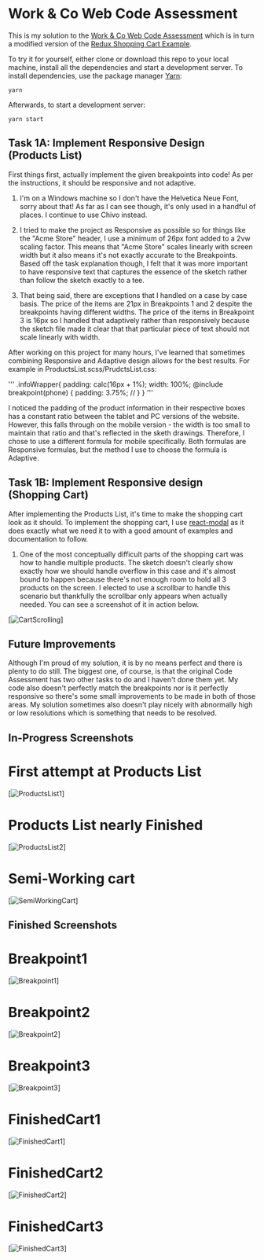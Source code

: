 # Work & Co Web Code Assessment

This is my solution to the [Work & Co Web Code Assessment](https://github.com/workco/code-assessment-web) which is in turn a modified version of the [Redux Shopping Cart Example](https://github.com/reactjs/redux/tree/master/examples/shopping-cart).

To try it for yourself, either clone or download this repo to your local machine, install all the dependencies and start a development server. To install dependencies, use the package manager [Yarn](https://yarnpkg.com/en/):

```
yarn
```

Afterwards, to start a development server:

```
yarn start
```


## Task 1A: Implement Responsive Design (Products List)

First things first, actually implement the given breakpoints into code! As per the instructions, it should be responsive and not adaptive.

1. I'm on a Windows machine so I don't have the Helvetica Neue Font, sorry about that! As far as I can see though, it's only used in a handful of places. I continue to use Chivo instead.

2. I tried to make the project as Responsive as possible so for things like the "Acme Store" header, I use a minimum of 26px font added to a 2vw scaling factor. This means that "Acme Store" scales linearly with screen width but it also means it's not exactly accurate to the Breakpoints. Based off the task explanation though, I felt that it was more important to have responsive text that captures the essence of the sketch rather than follow the sketch exactly to a tee.

3. That being said, there are exceptions that I handled on a case by case basis. The price of the items are 21px in Breakpoints 1 and 2 despite the breakpoints having different widths. The price of the items in Breakpoint 3 is 16px so I handled that adaptively rather than responsively because the sketch file made it clear that that particular piece of text should not scale linearly with width.

After working on this project for many hours, I've learned that sometimes combining Responsive and Adaptive design allows for the best results. For example in ProductsList.scss/PrudctsList.css:

'''
.infoWrapper{
    padding: calc(16px + 1%);
    width: 100%;
    @include breakpoint(phone) {
        padding: 3.75%; //
    }
}
'''

I noticed the padding of the product information in their respective boxes has a constant ratio between the tablet and PC versions of the website. However, this falls through on the mobile version - the width is too small to maintain that ratio and that's reflected in the sketh drawings. Therefore, I chose to use a different formula for mobile specifically. Both formulas are Responsive formulas, but the method I use to choose the formula is Adaptive.

## Task 1B: Implement Responsive design (Shopping Cart)

After implementing the Products List, it's time to make the shopping cart look as it should. To implement the shopping cart, I use [react-modal](https://github.com/reactjs/react-modal) as it does exactly what we need it to with a good amount of examples and documentation to follow.  

1. One of the most conceptually difficult parts of the shopping cart was how to handle multiple products. The sketch doesn't clearly show exactly how we should handle overflow in this case and it's almost bound to happen because there's not enough room to hold all 3 products on the screen. I elected to use a scrollbar to handle this scenario but thankfully the scrollbar only appears when actually needed. You can see a screenshot of it in action below.

[![CartScrolling](Screenshots/CartScrolling.PNG)]

## Future Improvements

Although I'm proud of my solution, it is by no means perfect and there is plenty to do still. The biggest one, of course, is that the original Code Assessment has two other tasks to do and I haven't done them yet. My code also doesn't perfectly match the breakpoints nor is it perfectly responsive so there's some small improvements to be made in both of those areas. My solution sometimes also doesn't play nicely with abnormally high or low resolutions which is something that needs to be resolved.


## In-Progress Screenshots

# First attempt at Products List
[![ProductsList1](Screenshots/Task1_1.PNG)]

# Products List nearly Finished
[![ProductsList2](Screenshots/Task1_2.PNG)]

# Semi-Working cart
[![SemiWorkingCart](Screenshots/semiworkingcart3.PNG)]

## Finished Screenshots

# Breakpoint1
[![Breakpoint1](Screenshots/Breakpoint1.PNG)]

# Breakpoint2
[![Breakpoint2](Screenshots/Breakpoint2.PNG)]

# Breakpoint3
[![Breakpoint3](Screenshots/Breakpoint3.PNG)]

# FinishedCart1
[![FinishedCart1](Screenshots/FinishedCart1.PNG)]

# FinishedCart2
[![FinishedCart2](Screenshots/FinishedCart2.PNG)]

# FinishedCart3
[![FinishedCart3](Screenshots/FinishedCart3.PNG)]
